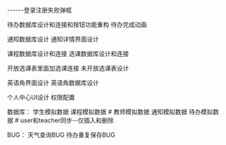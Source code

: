 ------登录注册失败弹框

待办数据库设计和连接和按钮功能重构
待办完成动画

通知数据库设计
通知详情界面设计

课程数据库设计和连接
选课数据库设计和连接

开放选课表里面加选课连接
未开放选课表设计

英语角界面设计
英语角数据库设计

个人中心UI设计
权限配置

数据库：
    学生模拟数据
    课程模拟数据
    # 教师模拟数据
    通知模拟数据
    待办模拟数据
    # user和teacher同步--仅插入和删除

BUG：
    天气查询BUG
    待办重复保存BUG


